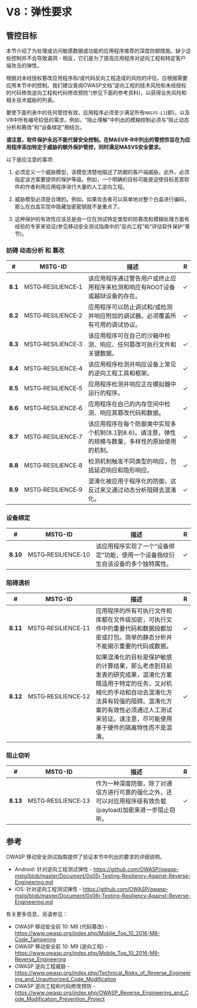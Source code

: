 # V8：弹性要求

## 管控目标

本节介绍了为处理或访问敏感数据或功能的应用程序推荐的深度防御措施。缺少这些控制并不会导致漏洞 - 相反，它们是为了提高应用程序对逆向工程和特定客户端攻击的弹性。

根据对未经授权篡改应用程序和/或代码反向工程造成的风险的评估，应根据需要应用本节中的控制。我们建议查阅OWASP文档“逆向工程的技术风险和未经授权的代码修改逆向工程和代码修改预防”(参见下面的参考资料)，以获得业务风险和相关技术威胁的列表。

要使下面列表中的任何管控有效，应用程序必须至少满足所有`MASVS-L1`(即)，以及V8中所有编号较低的需求。例如，“阻止理解”中列出的模糊控制必须与“阻止动态分析和篡改”和“设备绑定”相结合。

**请注意，软件保护永远不能代替安全控制。在MASVR-R中列出的管控宗旨在为应用程序添加特定于威胁的额外保护管控，同时满足MASVS安全要求。**

以下是应注意的事项:

1. 必须定义一个威胁模型，该模型清楚地描述了防御的客户端威胁。此外，必须指定该方案要提供的保护等级。例如，一个明确的目标可能是迫使目标恶意软件的作者利用应用程序进行大量的人工逆向工程。

2. 威胁模型必须是合理的。例如，如果攻击者可以简单地对整个白盒进行编码，那么在白盒实现中隐藏加密密钥就不是重点了。

3. 这种保护的有效性应该总是由一位在测试特定类型的防篡改和模糊处理方面有经验的专家来验证(参见移动安全测试指南中的“反向工程”和“评估软件保护”章节)。

<div style="page-break-after: always;">
</div>

### 妨碍 动态分析 和 篡改

| # | MSTG-ID | 描述 | R |
| --- | --- | --- | - |
| **8.1** | MSTG‑RESILIENCE‑1 | 该应用程序通过警告用户或终止应用程序来检测和响应有ROOT设备或越狱设备的存在。 | ✓|
| **8.2** | MSTG‑RESILIENCE‑2 | 应用程序可以防止调试和/或检测并响应附加的调试器。必须覆盖所有可用的调试协议。 | ✓|
| **8.3** | MSTG‑RESILIENCE‑3 | 该应用程序可在自己的沙箱中检测、响应、任何篡改可执行文件和关键数据。 | ✓|
| **8.4** | MSTG‑RESILIENCE‑4 | 该应用程序检测并响应设备上常见的逆向工程工具和框架。 | ✓|
| **8.5** | MSTG‑RESILIENCE‑5 | 应用程序检测并响应正在模拟器中运行的程序。 | ✓|
| **8.6** | MSTG‑RESILIENCE‑6 | 应用程序在自己的内存空间中检测、响应其篡改代码和数据。 | ✓|
| **8.7** | MSTG‑RESILIENCE‑7 | 该应用程序在每个防御类中实现多个机制(8.1到8.6)。请注意，弹性的规模与数量，多样性的原始使用的机制。 | ✓|
| **8.8** | MSTG‑RESILIENCE‑8 | 检测机制触发不同类型的响应，包括延迟响应和隐形响应。 | ✓|
| **8.9** | MSTG‑RESILIENCE‑9 | 混淆化被应用于程序化的防御，这反过来又通过动态分析阻碍去混淆化。 | ✓|

### 设备绑定

| # | MSTG-ID | 描述 | R |
| --- | --- | --- | -|
| **8.10** | MSTG‑RESILIENCE‑10 | 该应用程序实现了一个“设备绑定”功能，使用一个设备指纹衍生自该设备的多个独特属性。 | ✓|

### 阻碍透析

| # | MSTG-ID | 描述 | R |
| --- | --- | --- | -|
| **8.11** | MSTG‑RESILIENCE‑11 | 应用程序的所有可执行文件和库都在文件级加密，可执行文件中的重要代码和数据段都加密或打包。简单的静态分析并不能揭示重要的代码或数据。 | ✓|
| **8.12** | MSTG‑RESILIENCE‑12 | 如果混淆化的目标是保护敏感的计算结果，那么考虑到目前发表的研究成果，混淆化方案既适用于特定的任务，又对机械化的手动和自动去混淆化方法具有较强的阻碍。混淆化方案的有效性必须通过人工测试来验证。请注意，尽可能使用基于硬件的隔离特性而不是混淆。 | ✓|

### 阻止窃听

| # | MSTG-ID | 描述 | R |
| --- | --- | --- | -|
| **8.13** | MSTG‑RESILIENCE‑13 | 作为一种深度防御，除了对通信方进行可靠的强化之外，还可以对应用程序级有效负载(payload)加密来进一步阻止窃听。 | ✓|

<div style="page-break-after: always;">
</div>

## 参考

OWASP 移动安全测试指南提供了验证本节中列出的要求的详细说明。

- Android: 针对逆向工程测试弹性 - <https://github.com/OWASP/owasp-mstg/blob/master/Document/0x05j-Testing-Resiliency-Against-Reverse-Engineering.md>
- iOS: 针对逆向工程测试弹性 - <https://github.com/OWASP/owasp-mstg/blob/master/Document/0x06j-Testing-Resiliency-Against-Reverse-Engineering.md>

有关更多信息，另请参见：

- OWASP 移动安全前 10: M8 (代码篡改) - <https://www.owasp.org/index.php/Mobile_Top_10_2016-M8-Code_Tampering>
- OWASP 移动安全前 10: M9 (逆向工程) - <https://www.owasp.org/index.php/Mobile_Top_10_2016-M9-Reverse_Engineering>
- OWASP 逆向工程威胁 - <https://www.owasp.org/index.php/Technical_Risks_of_Reverse_Engineering_and_Unauthorized_Code_Modification>
- OWASP 逆向工程和代码修改预防 - <https://www.owasp.org/index.php/OWASP_Reverse_Engineering_and_Code_Modification_Prevention_Project>
